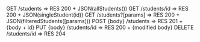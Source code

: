 GET         /students           => RES 200 + JSON(allStudents())
GET         /students/id        => RES 200 + JSON(singleStudent(id))
GET         /students?[params]  => RES 200 + JSON(filteredStudents([params]))
POST {body} /students           => RES 201 + {body + id}
PUT  {body} /students/id        => RES 200 + {modified body}
DELETE      /students/id        => RES 204